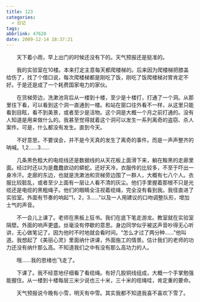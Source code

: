 ```yaml
---
title: 123
categories:
  - 日记
tags:
abbrlink: 47620
date: 2009-12-14 18:37:21
---
```


&emsp;&emsp;天下着小雨，早上出门的时候还没有下的。天气预报还是挺准的。

&emsp;&emsp;我的实验室在10楼。本来打定主意每天都爬楼梯的。后来因为爬楼梯把膝盖给伤了，找了个借口说，每次爬楼梯都是刚吃了饭，刚吃了饭爬楼梯对胃肯定不好。于是还是成了一个耗费国家电力的家伙。

&emsp;&emsp;在货梯旁边，洗漱池背后从一楼到十楼，至少是十楼打，打通了一个洞。从那里往下看，可以看到这个洞一直通到一楼。和站在窗口往外看不一样，从这里只能看到目眩，看不到美景，或者至少是活物。这个洞是大概一个月之前打通的。没有人知道是用来做什么的。我甚至觉得就着这个洞可以发生一系列离奇的盗窃、杀人案件。可是，什么都没有发生。直到今天。

&emsp;&emsp;不好意思，不要误会，并不是今天真的发生了离奇的事件。而是一声声整齐的呐喊。1,2……3……

&emsp;&emsp;几条黑色粗大的电缆线还是数据线的从天花板上面滑下来，躺在黢黑的走廊里面。经过时还以为是蠢蠢欲动的蟒蛇。还好天冷，衣服传的比较多，不至于吓出一身冷汗。走廊的东边，也就是洗漱池和货梯旁边围了一群人，大概有七八个人。衣服比较脏乱，或者至少上面有一层让人看不清的灰尘。他们手里握着那根不只是光缆还是电缆的黑粗绳子。他们的眼睛全注视着缆绳，完全没有看到我。我径直进了实验室。外面有节奏的响起“1，2，3……”以及一人用建议的口吻调整队形，增加士气的声音。

&emsp;&emsp;不一会儿上课了。老师在黑板上狂书。我们在底下笔走游龙。教室就在实验室隔壁。外面的响声更盛。丝毫没有停歇的意思。身边同学似乎被这声音吵得无心听讲，无心做笔记了。因为他时不时地就会看时间。“怎么才过了两分种……”他叫道。我想起了《美丽心灵》里面纳什讲课，外面施工的情景。估计我们的老师的功力还没有纳什那么高。不知道我们之中有没有那么高功力的人。

&emsp;&emsp;哦……我的思绪也飞走了。

&emsp;&emsp;下课了。我不经意地仔细看了看缆绳。有好几股铜线组成，大概一个手掌勉强能握住。从一楼到十楼每层三米少说也三十米，三十米的缆绳哇，肯定重的要命。

&emsp;&emsp;天气预报说今晚有小雪，明天有中雪。其实我都不知道我喜不喜欢下雪了。

